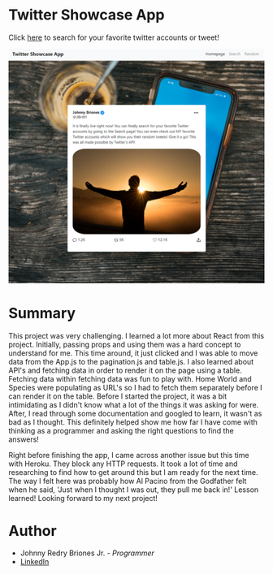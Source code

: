 # Twitter Showcase App

Click [here](https://johnnys-starwars-api.herokuapp.com/) to search for your favorite twitter accounts or tweet!

![Twitter Showcase App](./src/Images/TwitterHomePage.png)

# Summary

This project was very challenging. I learned a lot more about React from this project. Initially, passing props and using them was a hard concept to understand for me. This time around, it just clicked and I was able to move data from the App.js to the pagination.js and table.js. I also learned about API's and fetching data in order to render it on the page using a table. Fetching data within fetching data was fun to play with. Home World and Species were populating as URL's so I had to fetch them separately before I can render it on the table. Before I started the project, it was a bit intimidating as I didn't know what a lot of the things it was asking for were. After, I read through some documentation and googled to learn, it wasn't as bad as I thought. This definitely helped show me how far I have come with thinking as a programmer and asking the right questions to find the answers!

Right before finishing the app, I came across another issue but this time with Heroku. They block any HTTP requests. It took a lot of time and researching to find how to get around this but I am ready for the next time. The way I felt here was probably how Al Pacino from the Godfather felt when he said, 'Just when I thought I was out, they pull me back in!' Lesson learned! Looking forward to my next project!


# Author
* Johnny Redry Briones Jr. - *Programmer*
* [LinkedIn](https://www.linkedin.com/in/johnny-briones-b6068383/)